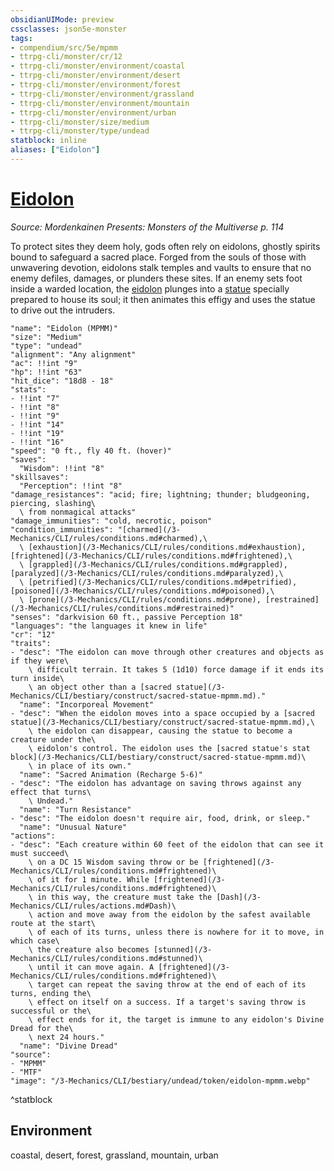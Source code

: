 ```yaml
---
obsidianUIMode: preview
cssclasses: json5e-monster
tags:
- compendium/src/5e/mpmm
- ttrpg-cli/monster/cr/12
- ttrpg-cli/monster/environment/coastal
- ttrpg-cli/monster/environment/desert
- ttrpg-cli/monster/environment/forest
- ttrpg-cli/monster/environment/grassland
- ttrpg-cli/monster/environment/mountain
- ttrpg-cli/monster/environment/urban
- ttrpg-cli/monster/size/medium
- ttrpg-cli/monster/type/undead
statblock: inline
aliases: ["Eidolon"]
---
```

# [Eidolon](3-Mechanics\CLI\bestiary\undead/eidolon-mpmm.md)
*Source: Mordenkainen Presents: Monsters of the Multiverse p. 114*  

To protect sites they deem holy, gods often rely on eidolons, ghostly spirits bound to safeguard a sacred place. Forged from the souls of those with unwavering devotion, eidolons stalk temples and vaults to ensure that no enemy defiles, damages, or plunders these sites. If an enemy sets foot inside a warded location, the [eidolon](/3-Mechanics/CLI/bestiary/undead/eidolon-mpmm.md) plunges into a [statue](/3-Mechanics/CLI/bestiary/construct/sacred-statue-mpmm.md) specially prepared to house its soul; it then animates this effigy and uses the statue to drive out the intruders.

```statblock
"name": "Eidolon (MPMM)"
"size": "Medium"
"type": "undead"
"alignment": "Any alignment"
"ac": !!int "9"
"hp": !!int "63"
"hit_dice": "18d8 - 18"
"stats":
- !!int "7"
- !!int "8"
- !!int "9"
- !!int "14"
- !!int "19"
- !!int "16"
"speed": "0 ft., fly 40 ft. (hover)"
"saves":
  "Wisdom": !!int "8"
"skillsaves":
  "Perception": !!int "8"
"damage_resistances": "acid; fire; lightning; thunder; bludgeoning, piercing, slashing\
  \ from nonmagical attacks"
"damage_immunities": "cold, necrotic, poison"
"condition_immunities": "[charmed](/3-Mechanics/CLI/rules/conditions.md#charmed),\
  \ [exhaustion](/3-Mechanics/CLI/rules/conditions.md#exhaustion), [frightened](/3-Mechanics/CLI/rules/conditions.md#frightened),\
  \ [grappled](/3-Mechanics/CLI/rules/conditions.md#grappled), [paralyzed](/3-Mechanics/CLI/rules/conditions.md#paralyzed),\
  \ [petrified](/3-Mechanics/CLI/rules/conditions.md#petrified), [poisoned](/3-Mechanics/CLI/rules/conditions.md#poisoned),\
  \ [prone](/3-Mechanics/CLI/rules/conditions.md#prone), [restrained](/3-Mechanics/CLI/rules/conditions.md#restrained)"
"senses": "darkvision 60 ft., passive Perception 18"
"languages": "the languages it knew in life"
"cr": "12"
"traits":
- "desc": "The eidolon can move through other creatures and objects as if they were\
    \ difficult terrain. It takes 5 (1d10) force damage if it ends its turn inside\
    \ an object other than a [sacred statue](/3-Mechanics/CLI/bestiary/construct/sacred-statue-mpmm.md)."
  "name": "Incorporeal Movement"
- "desc": "When the eidolon moves into a space occupied by a [sacred statue](/3-Mechanics/CLI/bestiary/construct/sacred-statue-mpmm.md),\
    \ the eidolon can disappear, causing the statue to become a creature under the\
    \ eidolon's control. The eidolon uses the [sacred statue's stat block](/3-Mechanics/CLI/bestiary/construct/sacred-statue-mpmm.md)\
    \ in place of its own."
  "name": "Sacred Animation (Recharge 5-6)"
- "desc": "The eidolon has advantage on saving throws against any effect that turns\
    \ Undead."
  "name": "Turn Resistance"
- "desc": "The eidolon doesn't require air, food, drink, or sleep."
  "name": "Unusual Nature"
"actions":
- "desc": "Each creature within 60 feet of the eidolon that can see it must succeed\
    \ on a DC 15 Wisdom saving throw or be [frightened](/3-Mechanics/CLI/rules/conditions.md#frightened)\
    \ of it for 1 minute. While [frightened](/3-Mechanics/CLI/rules/conditions.md#frightened)\
    \ in this way, the creature must take the [Dash](/3-Mechanics/CLI/rules/actions.md#Dash)\
    \ action and move away from the eidolon by the safest available route at the start\
    \ of each of its turns, unless there is nowhere for it to move, in which case\
    \ the creature also becomes [stunned](/3-Mechanics/CLI/rules/conditions.md#stunned)\
    \ until it can move again. A [frightened](/3-Mechanics/CLI/rules/conditions.md#frightened)\
    \ target can repeat the saving throw at the end of each of its turns, ending the\
    \ effect on itself on a success. If a target's saving throw is successful or the\
    \ effect ends for it, the target is immune to any eidolon's Divine Dread for the\
    \ next 24 hours."
  "name": "Divine Dread"
"source":
- "MPMM"
- "MTF"
"image": "/3-Mechanics/CLI/bestiary/undead/token/eidolon-mpmm.webp"
```
^statblock

## Environment

coastal, desert, forest, grassland, mountain, urban
